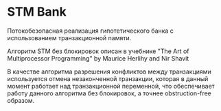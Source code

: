 # STM Bank
Потокобезопасная реализация гипотетического банка с использованием транзакционной памяти.

Алгоритм STM без блокировок описан в учебнике
"The Art of Multiprocessor Programming" by Maurice Herlihy and Nir Shavit 

В качестве алгоритма разрешения конфликтов между транзакциями используется отмена незаконченной транзакции,
которая в данный момент работает над транзакционной переменной, что обеспечивает работу данного алгоритма
без блокировок, а точнее obstruction-free образом.
